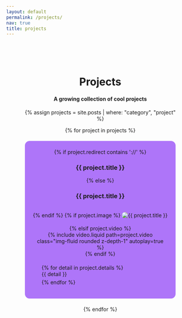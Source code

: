 ```yaml
---
layout: default
permalink: /projects/
nav: true
title: projects
---
```


<div class="projects-container" style="text-align: center;">

  <h1 class="projects-title">Projects</h1>
  <h4 class="projects-subtitle">A growing collection of cool projects</h4>

  {% assign projects = site.posts | where: "category", "project" %}
  <!--{% for project in projects %}
   Debug: Output the title of each project 
  {{ project.title }}
  {% endfor %} -->
  <div class="projects-grid">
    {% for project in projects %}
      <div class="project-box">
      {% if project.redirect contains '://' %}
          <h3> 
          <a class="project-title" href="{{ project.redirect }}" target="_blank">{{ project.title }}</a>
          </h3>
      {% else %}
        <h3 class="project-title">{{ project.title }}</h3>
      {% endif %}
      {% if project.image %}
          <img class="project-image" src="{{ project.image | relative_url }}" alt="{{ project.title }}" style="max-width: 90%; height: auto; margin: 5% auto;border-radius: 12px;">
      {% elsif project.video %}
            <div class="project-video">
            {% include video.liquid path=project.video class="img-fluid rounded z-depth-1" autoplay=true %}
            </div>
        {% endif %}
        <ul class="project-details">
          {% for detail in project.details %}
            <li>{{ detail }}</li>
          {% endfor %}
        </ul>
      </div>
    {% endfor %}
  </div>

</div>

<style>
  .projects-container {
    max-width: 1200px;
    margin: 0 auto;
    padding: 50px;
  }
  .projects-grid {
    display: grid;
    grid-template-columns: 1fr;
    gap: 20px;
  }
  .project-box {
    border: 1px solid #AE75F9;
    padding: 20px;
    border-radius: 12px;
    background-color: #AE75F9;
  }
  .project-title {
    margin-bottom: 15px;
  }
  .project-title  {
    color: inherit; /* This makes the link color the same as the surrounding text */
    text-decoration: none; /* This removes the underline from the link */
  }
  .project-title:hover {
    color: #0096D6; /* This changes the link color on hover */
    text-decoration: underline; /* This adds an underline on hover */
  }
  .project-details {
    list-style: none;
    text-align: left;
    margin-top: 20px;
  }
  ul.project-details li a {
  color: inherit; /* This makes the link color the same as the surrounding text */
  text-decoration: none; /* This removes the underline from the link */
  }
  ul.project-details li a:hover {
  color: #0096D6; /* This changes the link color on hover */
  text-decoration: underline; /* This adds an underline on hover */
  }
  .project-details li {
    margin-bottom: 5px;
  }
</style>
